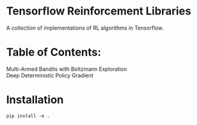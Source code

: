 # Tensorflow Reinforcement Libraries
A collection of implementations of RL algorithms in Tensorflow.

# Table of Contents:
Multi-Armed Bandits with Boltzmann Exploration  
Deep Deterministic Policy Gradient

# Installation
```console
pip install -e .
```
